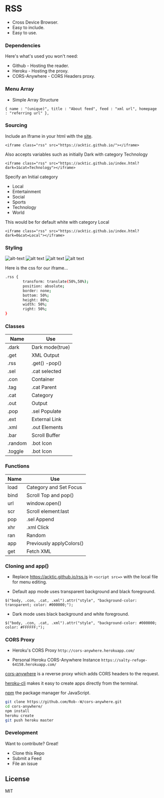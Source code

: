 # RSS

  - Cross Device Browser.
  - Easy to include.
  - Easy to use.

> 

### Dependencies

Here's what's used you won't need:

* Github - Hosting the reader.
* Heroku - Hosting the proxy.
* CORS-Anywhere - CORS Headers proxy.

### Menu Array

* Simple Array Structure

`{ name : "(unique)", title : "About feed", feed : "xml url", homepage : "referring url" },`

### Sourcing

Include an Iframe in your html with the [site](https://acktic.github.io).

`<iframe class="rss" src="https://acktic.github.io/"></iframe>`

Also accepts variables such as initially Dark with category Technology

`<iframe class="rss" src="https://acktic.github.io/index.html?dark=1&cat=Technology"></iframe>`

Specify an Initial category

* Local
* Entertainment
* Social
* Sports
* Technology
* World


This would be for default white with category Local

`<iframe class="rss" src="https://acktic.github.io/index.html?dark=0&cat=Local"></iframe>`

### Styling

![alt-text](https://ackti.files.wordpress.com/2019/11/5314538296232.png "Example iframe")
![alt text](https://ackti.files.wordpress.com/2019/11/5083752373589.png "Example iframe")
![alt text](https://ackti.files.wordpress.com/2019/11/6235673653326.png "Example iframe")
![alt text](https://ackti.files.wordpress.com/2019/11/6482967896674.png "Example iframe")

Here is the css for our iframe...
```sh
.rss {
        transform: translate(50%,50%);
        position: absolute;
        border: none;
        bottom: 50%;
        height: 80%;
        width: 50%;
        right: 50%;
}
```
### Classes
| Name | Use |
| ------ | ------ |
| .dark | Dark mode(true) |
| .get | XML Output |
| .rss | .get() -pop() |
| .sel | .cat selected |
| .con | Container |
| .tag | .cat Parent |
| .cat | Category |
| .out | Output |
| .pop | .sel Populate |
| .ext | External Link |
| .xml | .out Elements |
| .bar | Scroll Buffer |
| .random | .bot Icon |
| .toggle | .bot Icon |

### Functions
| Name | Use |
|------|------|
| load | Category and Set Focus |
| bind | Scroll Top and pop() |
| url | window.open() |
| scr | Scroll element:last |
| pop | .sel Append |
| xhr | .xml Click |
| ran | Random |
| app | Previously applyColors() |
| get | Fetch XML |
  

### Cloning and app()

 - Replace https://acktic.github.io/rss.js in `<script src=>` with the local file for menu editing. 

 - Default app mode uses transparent background and black foreground.
  
`$("body, .con, .cat, .xml").attr("style", "background-color: transparent; color: #000000;");`

 - Dark mode uses black background and white foreground.
 
`$("body, .con, .cat, .xml").attr("style", "background-color: #000000; color: #FFFFFF;");`

 
### CORS Proxy

- Heroku's CORS Proxy
`http://cors-anywhere.herokuapp.com/`

- Personal Heroku CORS-Anywhere Instance
`https://salty-refuge-64158.herokuapp.com/`

[cors-anywhere](https://github.com/Rob--W/cors-anywhere) is a reverse proxy which adds CORS headers to the request.

[heroku-cli](https://github.com/heroku/cli) makes it easy to create apps directly from the terminal.

[npm](https://github.com/npm/cli) the package manager for JavaScript.

```sh
git clone https://github.com/Rob--W/cors-anywhere.git
cd cors-anywhere/
npm install
heroku create
git push heroku master
```

### Development

Want to contribute? Great!
- Clone this Repo
- Submit a Feed
- File an issue

License
----

MIT
